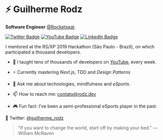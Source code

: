 # ⚡ Guilherme Rodz

**Software Engineer** [@Rocketseat](https://github.com/Rocketseat).

[![Twitter Badge](https://img.shields.io/twitter/follow/guilherme_rodz?color=%234fffff&label=%40guilherme_rodz&logo=twitter&logoColor=white&style=for-the-badge)](https://twitter.com/guilherme_rodz)
[![YouTube Badge](https://img.shields.io/badge/youtube--%2300EBEB?style=for-the-badge&logo=youtube)](https://youtube.com/guilhermerodz)
[![LinkedIn Badge](https://img.shields.io/badge/linkedin--%2300EBEB?style=for-the-badge&logo=linkedin&logoColor=white)](https://linkedin.com/in/guilhermerodz)

I mentored at the RS/XP 2019 Hackathon (São Paulo - Brazil), on which participated a thousand developers.

- 🎥 I taught tens of thousands of developers on [YouTube](https://www.youtube.com/playlist?list=PL85ITvJ7FLohTZv9cC5-PrZ39Q3cugWqp), every week.

- ⚡ Currently mastering _Next.js_, TDD and _Design Patterns_

- 💬 Ask me about technologies, mindfulness and _eSports_.

- 📫 How to reach me: contato@rodz.dev

- 🎮 Fun fact: I've been a semi-professional eSports player in the past.

🚀 Twitter: [@guilherme_rodz](https://www.twitter.com/guilherme_rodz)

> "If you want to change the world, start off by making your bed."
> ― William McRaven
